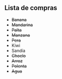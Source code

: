 ## Lista de compras
- ~~Banana~~
- ~~Mandarina~~
- ~~Palta~~
- ~~Manzana~~
- ~~Pera~~
- Kiwi
- Sandía
- ~~Choclo~~
- ~~Arroz~~
- ~~Polenta~~
- ~~Agua~~
